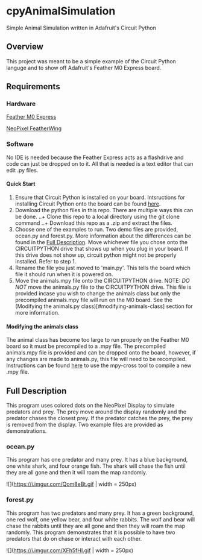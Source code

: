 # cpyAnimalSimulation
Simple Animal Simulation written in Adafruit's Circuit Python
## Overview
This project was meant to be a simple example of the Circuit Python languge and to show off Adafruit's Feather M0 Express board.
## Requirements
### Hardware
[Feather M0 Express](https://www.adafruit.com/product/3403)

[NeoPixel FeatherWing](https://www.adafruit.com/product/2945)
### Software
No IDE is needed because the Feather Express acts as a flashdrive and code can just be dropped on to it.  All that is needed is a text editor that can edit .py files.
#### Quick Start
1. Ensure that Circuit Python is installed on your board.  Intsructions for installing Circuit Python onto the board can be found [here](https://learn.adafruit.com/adafruit-feather-m0-express-designed-for-circuit-python-circuitpython/kattni-circuitpython).
2. Download the python files in this repo.  There are multiple ways this can be done.
..+ Clone this repo to a local directory using the git clone command
..+ Download this repo as a .zip and extract the files.
3. Choose one of the examples to run.  Two demo files are provided, ocean.py and forest.py.  More information about the differences can be found in the [Full Description](#full-description).  Move whichever file you chose onto the CIRCUITPYTHON drive that shows up when you plug in your board.  If this drive does not show up, circuit python might not be properly installed.  Refer to step 1.
4. Rename the file you just moved to 'main.py'.  This tells the board which file it should run when it is powered on.
5. Move the animals.mpy file onto the CIRCUITPYTHON drive.  NOTE: *DO NOT* move the animals.py file to the CIRCUITPYTHON drive.  This file is provided incase you wish to change the animals class but only the precompiled animals.mpy file will run on the M0 board.  See the (Modifying the animals.py class)[#modifying-animals-class] section for more information.

#### Modifying the animals class
The animal class has become too large to run properly on the Feather M0 board so it must be precompiled to a .mpy file.  The precompiled animals.mpy file is provided and can be dropped onto the board, however, if any changes are made to animals.py, this file will need to be recompiled.  Instructions can be found [here](https://github.com/micropython/micropython/tree/master/mpy-cross) to use the mpy-cross tool to compile a new .mpy file.
## Full Description
This program uses colored dots on the NeoPixel Display to simulate predators and prey.  The prey move around the display randomly and the predator chases the closest prey.  If the predator catches the prey, the prey is removed from the display.  Two example files are provided as demonstrations.
### ocean.py
This program has one predator and many prey.  It has a blue background, one white shark, and four orange fish.  The shark will chase the fish until they are all gone and then it will roam the map randomly.

![](https://i.imgur.com/Qom8eBt.gif | width = 250px)
### forest.py
This program has two predators and many prey.  It has a green background, one red wolf, one yellow bear, and four white rabbits.  The wolf and bear will chase the rabbits until they are all gone and then they will roam the map randomly.  This program demonstrates that it is possible to have two predators that do on chase or interact with each other.

![](https://i.imgur.com/XFh5fHI.gif | width = 250px)